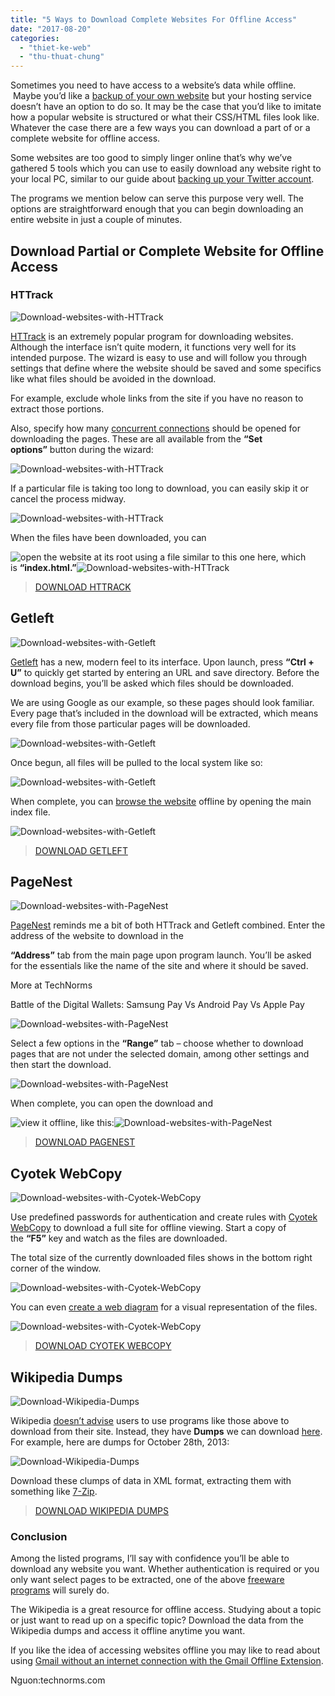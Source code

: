 ```yaml
---
title: "5 Ways to Download Complete Websites For Offline Access"
date: "2017-08-20"
categories: 
  - "thiet-ke-web"
  - "thu-thuat-chung"
---
```


Sometimes you need to have access to a website’s data while offline.  Maybe you’d like a [backup of your own website](https://www.technorms.com/4806/take-online-snapshot-of-any-page-with-backupurl "Easily create a Cached copy of any Webpage with BackupURL") but your hosting service doesn’t have an option to do so. It may be the case that you’d like to imitate how a popular website is structured or what their CSS/HTML files look like. Whatever the case there are a few ways you can download a part of or a complete website for offline access.

Some websites are too good to simply linger online that’s why we’ve gathered 5 tools which you can use to easily download any website right to your local PC, similar to our guide about [backing up your Twitter account](https://www.technorms.com/16014/backup-twitter-archive-downloading-computer "Backup Your Twitter Archive By Downloading It to Your Computer").

The programs we mention below can serve this purpose very well. The options are straightforward enough that you can begin downloading an entire website in just a couple of minutes.

## Download Partial or Complete Website for Offline Access

### HTTrack

![Download-websites-with-HTTrack](/assets/images/image1198.png "Download websites with HTTrack")

[HTTrack](http://www.httrack.com/ "Learn more about HTTrack") is an extremely popular program for downloading websites. Although the interface isn’t quite modern, it functions very well for its intended purpose. The wizard is easy to use and will follow you through settings that define where the website should be saved and some specifics like what files should be avoided in the download.

For example, exclude whole links from the site if you have no reason to extract those portions.

Also, specify how many [concurrent connections](https://www.technorms.com/24822/disable-max-limit-set-simultaneous-network-connections "Disable the Max Limit Set on Simultaneous Network Connections") should be opened for downloading the pages. These are all available from the **“Set options”** button during the wizard:

![Download-websites-with-HTTrack](/assets/images/sshot-1412.png "Download websites with HTTrack")

If a particular file is taking too long to download, you can easily skip it or cancel the process midway.

![Download-websites-with-HTTrack](/assets/images/sshot-470.png "Download websites with HTTrack")

When the files have been downloaded, you can

![open the website](https://www.technorms.com/8028/automatically-open-sites-in-incognito-mode-chrome "Want to Open Specific Sites in Incognito by Default? Ghost Incognito Can Hel") at its root using a file similar to this one here, which is **“index.html.”**![Download-websites-with-HTTrack](/assets/images/sshot-1179.png "Download websites with HTTrack")

> [DOWNLOAD HTTRACK](http://www.httrack.com/page/2/en/index.html "Download HTTrack")

## Getleft

![Download-websites-with-Getleft](/assets/images/sshot-2101.png "Download websites with Getleft")

[Getleft](http://sourceforge.net/projects/getleftdown/ "Learn more about Getleft") has a new, modern feel to its interface. Upon launch, press **“Ctrl + U”** to quickly get started by entering an URL and save directory. Before the download begins, you’ll be asked which files should be downloaded.

We are using Google as our example, so these pages should look familiar. Every page that’s included in the download will be extracted, which means every file from those particular pages will be downloaded.

![Download-websites-with-Getleft](/assets/images/sshot-385.png "Download websites with Getleft")

Once begun, all files will be pulled to the local system like so:

![Download-websites-with-Getleft](/assets/images/sshot-564.png "Download websites with Getleft")

When complete, you can [browse the website](https://www.technorms.com/1113/keyboard-navigation-lets-you-easily-browse-webpages-in-chrome-with-keyboard "Keyboard Navigation Lets You Easily Browse Webpages In Chrome With Keyboard") offline by opening the main index file.

![Download-websites-with-Getleft](/assets/images/sshot-653.png "Download websites with Getleft")

> [DOWNLOAD GETLEFT](http://sourceforge.net/projects/getleftdown/ "Download Getleft")

## PageNest

![Download-websites-with-PageNest](/assets/images/sshot-922.png "Download websites with PageNest")

[PageNest](http://pagenest.com/index.html "Learn more about PageNest") reminds me a bit of both HTTrack and Getleft combined. Enter the address of the website to download in the

**“Address”** tab from the main page upon program launch. You’ll be asked for the essentials like the name of the site and where it should be saved.

More at TechNorms

Battle of the Digital Wallets: Samsung Pay Vs Android Pay Vs Apple Pay

![Download-websites-with-PageNest](/assets/images/sshot-743.png "Download websites with PageNest")

Select a few options in the **“Range”** tab – choose whether to download pages that are not under the selected domain, among other settings and then start the download.

![Download-websites-with-PageNest](/assets/images/sshot-1180.png "Download websites with PageNest")

When complete, you can open the download and

![view it offline](https://www.technorms.com/5697/google-docs-calendar-offline "Google Enables Offline Mode for Google Docs and Calendar, Here’s How It Works"), like this:![Download-websites-with-PageNest](/assets/images/sshot-1218.png "Download websites with PageNest")

> [DOWNLOAD PAGENEST](http://pagenest.com/download.html "Download PageNest")

## Cyotek WebCopy

![Download-websites-with-Cyotek-WebCopy](/assets/images/sshot-1611.png "Download websites with Cyotek WebCopy")

Use predefined passwords for authentication and create rules with [Cyotek WebCopy](http://cyotek.com/cyotek-webcopy "Learn more about Cyotek WebCopy") to download a full site for offline viewing. Start a copy of the **“F5”** key and watch as the files are downloaded.

The total size of the currently downloaded files shows in the bottom right corner of the window.

![Download-websites-with-Cyotek-WebCopy](/assets/images/sshot-1513.png "Download websites with Cyotek WebCopy")

You can even [create a web diagram](https://www.technorms.com/13530/26-free-online-tools-creating-diagrams-charts "25+ Free Online Tools for Creating Diagrams, Processes and Charts") for a visual representation of the files.

![Download-websites-with-Cyotek-WebCopy](/assets/images/image1199.png "Download websites with Cyotek WebCopy")

> [DOWNLOAD CYOTEK WEBCOPY](http://cyotek.com/cyotek-webcopy "Download Cyotek WebCopy")

## Wikipedia Dumps

![Download-Wikipedia-Dumps](/assets/images/image1200.png "Download Wikipedia Dumps")

Wikipedia [doesn’t advise](http://en.wikipedia.org/wiki/Wikipedia:Database_download#Please_do_not_use_a_web_crawler "Wikipedia: Please do not use a web crawler") users to use programs like those above to download from their site. Instead, they have **Dumps** we can download [here](http://dumps.wikimedia.org/ "Download Wikipedia dumps"). For example, here are dumps for October 28th, 2013:

![Download-Wikipedia-Dumps](/assets/images/image1201.png "Download Wikipedia Dumps")

Download these clumps of data in XML format, extracting them with something like [7-Zip](https://www.technorms.com/25742/extract-combine-compress-split-archive-files-7zip "Extract, Combine, Compress and Split Various Archive Files Using 7-Zip").

> [DOWNLOAD WIKIPEDIA DUMPS](http://dumps.wikimedia.org/ "Download Wikipedia Dumps")

### Conclusion

Among the listed programs, I’ll say with confidence you’ll be able to download any website you want. Whether authentication is required or you only want select pages to be extracted, one of the above [freeware programs](https://www.technorms.com/505/top-15-of-the-best-free-software-download-websites "The Top 15 Free Software Download Websites On The Web") will surely do.

The Wikipedia is a great resource for offline access. Studying about a topic or just want to read up on a specific topic? Download the data from the Wikipedia dumps and access it offline anytime you want.

If you like the idea of accessing websites offline you may like to read about using [Gmail without an internet connection with the Gmail Offline Extension](https://www.technorms.com/28909/use-gmail-offline-chrome).

Nguon:technorms.com
